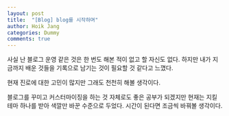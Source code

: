 ```yaml
---
layout: post
title:  "[Blog] blog를 시작하며"
author: Hoik Jang
categories: Dummy
comments: true
---
```



사실 난 블로그 운영 같은 것은 한 번도 해본 적이 없고 할 자신도 없다. 하지만 내가 지금까지 배운 것들을 기록으로 남기는 것이 필요할 것 같다고 느꼈다.

현재 진로에 대한 고민이 많지만 그래도 천천히 해볼 생각이다.

블로그를 꾸미고 커스터마이징을 하는 것 자체로도 좋은 공부가 되겠지만 현재는 지킬 테마 하나를 받아 색깔만 바꾼 수준으로 두었다. 시간이 된다면 조금씩 바꿔볼 생각이다.